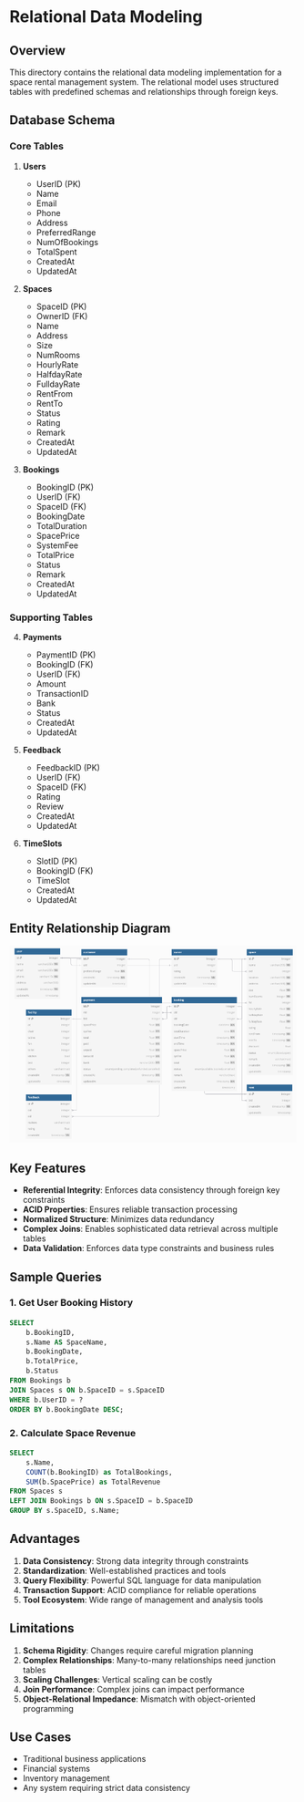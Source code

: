 # Relational Data Modeling

## Overview
This directory contains the relational data modeling implementation for a space rental management system. The relational model uses structured tables with predefined schemas and relationships through foreign keys.

## Database Schema

### Core Tables
1. **Users**
   - UserID (PK)
   - Name
   - Email
   - Phone
   - Address
   - PreferredRange
   - NumOfBookings
   - TotalSpent
   - CreatedAt
   - UpdatedAt

2. **Spaces**
   - SpaceID (PK)
   - OwnerID (FK)
   - Name
   - Address
   - Size
   - NumRooms
   - HourlyRate
   - HalfdayRate
   - FulldayRate
   - RentFrom
   - RentTo
   - Status
   - Rating
   - Remark
   - CreatedAt
   - UpdatedAt

3. **Bookings**
   - BookingID (PK)
   - UserID (FK)
   - SpaceID (FK)
   - BookingDate
   - TotalDuration
   - SpacePrice
   - SystemFee
   - TotalPrice
   - Status
   - Remark
   - CreatedAt
   - UpdatedAt

### Supporting Tables
4. **Payments**
   - PaymentID (PK)
   - BookingID (FK)
   - UserID (FK)
   - Amount
   - TransactionID
   - Bank
   - Status
   - CreatedAt
   - UpdatedAt

5. **Feedback**
   - FeedbackID (PK)
   - UserID (FK)
   - SpaceID (FK)
   - Rating
   - Review
   - CreatedAt
   - UpdatedAt

6. **TimeSlots**
   - SlotID (PK)
   - BookingID (FK)
   - TimeSlot
   - CreatedAt
   - UpdatedAt

## Entity Relationship Diagram

![ER Diagram](./figure/ER.png)

## Key Features
- **Referential Integrity**: Enforces data consistency through foreign key constraints
- **ACID Properties**: Ensures reliable transaction processing
- **Normalized Structure**: Minimizes data redundancy
- **Complex Joins**: Enables sophisticated data retrieval across multiple tables
- **Data Validation**: Enforces data type constraints and business rules

## Sample Queries

### 1. Get User Booking History
```sql
SELECT 
    b.BookingID,
    s.Name AS SpaceName,
    b.BookingDate,
    b.TotalPrice,
    b.Status
FROM Bookings b
JOIN Spaces s ON b.SpaceID = s.SpaceID
WHERE b.UserID = ?
ORDER BY b.BookingDate DESC;
```

### 2. Calculate Space Revenue
```sql
SELECT 
    s.Name,
    COUNT(b.BookingID) as TotalBookings,
    SUM(b.SpacePrice) as TotalRevenue
FROM Spaces s
LEFT JOIN Bookings b ON s.SpaceID = b.SpaceID
GROUP BY s.SpaceID, s.Name;
```

## Advantages
1. **Data Consistency**: Strong data integrity through constraints
2. **Standardization**: Well-established practices and tools
3. **Query Flexibility**: Powerful SQL language for data manipulation
4. **Transaction Support**: ACID compliance for reliable operations
5. **Tool Ecosystem**: Wide range of management and analysis tools

## Limitations
1. **Schema Rigidity**: Changes require careful migration planning
2. **Complex Relationships**: Many-to-many relationships need junction tables
3. **Scaling Challenges**: Vertical scaling can be costly
4. **Join Performance**: Complex joins can impact performance
5. **Object-Relational Impedance**: Mismatch with object-oriented programming

## Use Cases
- Traditional business applications
- Financial systems
- Inventory management
- Any system requiring strict data consistency
